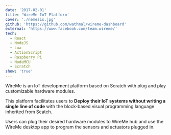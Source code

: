 ```yaml
---
date: '2017-02-01'
title: 'WireMe IoT Platform'
cover: './nemesis.jpg'
github: 'https://github.com/wathmal/wireme-dashboard'
external: 'https://www.facebook.com/team.wireme/'
tech:
  - React
  - NodeJS
  - Lua
  - ActionScript
  - Raspberry Pi
  - NodeMCU
  - Scratch
show: 'true'
---
```


WireMe is an IoT development platform based on Scratch with plug and play customizable hardware modules.

This platform facilitates users to **Deploy their IoT systems without writing a single line of code** with the block-based visual programming
language inherited from Scatch.

Users can plug their desired hardware modules to WireMe hub and use the WireMe desktop app to program the sensors and actuators plugged in.
